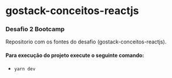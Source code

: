 # gostack-conceitos-reactjs
### Desafio 2 Bootcamp ###

Repositorio com os fontes do desafio (gostack-conceitos-reactjs). 

<h4> Para execução do projeto execute o seguinte comando: </h4>

 - `` yarn dev ``
